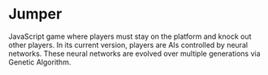 # Jumper
JavaScript game where players must stay on the platform and knock out other players.
In its current version, players are AIs controlled by neural networks.
These neural networks are evolved over multiple generations via Genetic Algorithm.
